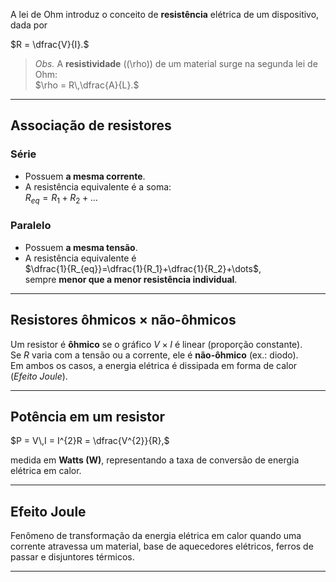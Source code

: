 A lei de Ohm introduz o conceito de **resistência** elétrica de um dispositivo, dada por  

$R = \dfrac{V}{I}.$  

> *Obs.* A **resistividade** (\(\rho\)) de um material surge na segunda lei de Ohm:  
> $\rho = R\,\dfrac{A}{L}.$

---

## Associação de resistores

### Série  
- Possuem **a mesma corrente**.  
- A resistência equivalente é a soma:  
  $R_{eq}=R_1+R_2+\dots$

### Paralelo  
- Possuem **a mesma tensão**.  
- A resistência equivalente é  
  $\dfrac{1}{R_{eq}}=\dfrac{1}{R_1}+\dfrac{1}{R_2}+\dots$,  
  sempre **menor que a menor resistência individual**.

---

## Resistores ôhmicos × não-ôhmicos  

Um resistor é **ôhmico** se o gráfico $V\times I$ é linear (proporção constante).  
Se $R$ varia com a tensão ou a corrente, ele é **não-ôhmico** (ex.: diodo).  
Em ambos os casos, a energia elétrica é dissipada em forma de calor (*Efeito Joule*).

---

## Potência em um resistor  

$P = V\,I = I^{2}R = \dfrac{V^{2}}{R},$

medida em **Watts (W)**, representando a taxa de conversão de energia elétrica em calor.

---

## Efeito Joule  

Fenômeno de transformação da energia elétrica em calor quando uma corrente atravessa um material, base de aquecedores elétricos, ferros de passar e disjuntores térmicos.

---
